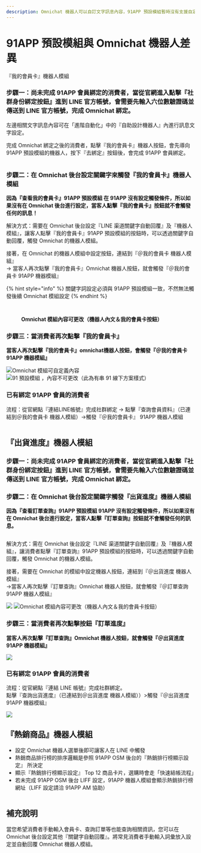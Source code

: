 ```yaml
---
description: Omnichat 機器人可以自訂文字訊息內容，91APP 預設模組暫時沒有支援自定義訊息。讓 Omnichat 告訴你兩者之間的差別唷！
---
```


# 91APP 預設模組與 Omnichat 機器人差異

『我的會員卡』機器人模組

### 步驟一：尚未完成 91APP 會員綁定的消費者，當從官網進入點擊『社群身份綁定按鈕』進到 LINE 官方帳號，會需要先輸入六位數驗證碼並傳送到 LINE 官方帳號，完成 Omnichat 綁定。

左邊相關文字訊息內容可在「進階自動化」中的『自助設計機器人』內進行訊息文字設定。

完成 Omnichat 綁定之後的消費者，點擊『我的會員卡』機器人按鈕，會先導向 91APP 預設模組的機器人，按下『去綁定』按鈕後，會完成 91APP 會員綁定。

<figure><img src="../../../../.gitbook/assets/截圖 2022-09-29 上午10.53.16 (1).png" alt=""><figcaption></figcaption></figure>

### 步驟二：在 Omnichat 後台設定關鍵字來觸發『我的會員卡』機器人模組

**因為『查看我的會員卡』91APP 預設模組 在 91APP 沒有設定觸發條件，所以如果沒有在 Omnichat 後台進行設定，當客人點擊『我的會員卡』按鈕就不會觸發任何的訊息！**

解決方式：需要在 Omnichat 後台設定『LINE 渠道關鍵字自動回覆』及『機器人模組』，讓客人點擊『我的會員卡』91APP 預設模組的按鈕時，可以透過關鍵字自動回覆，觸發 Omnichat 的機器人模組。

接著，在 Omnichat 的機器人模組中設定按鈕，連結到『＠我的會員卡 機器人模組』\
\-> 當客人再次點擊『我的會員卡』Omnichat 機器人按鈕，就會觸發『＠我的會員卡 91APP 機器模組』

{% hint style="info" %}
關鍵字詞設定必須與 91APP 預設模組一致，不然無法觸發後續 Omnichat 模組設定
{% endhint %}

<div>

<figure><img src="../../../../.gitbook/assets/截圖 2023-03-27 下午5.30.45.png" alt=""><figcaption></figcaption></figure>

 

<figure><img src="../../../../.gitbook/assets/截圖 2023-03-27 下午5.32.56.png" alt=""><figcaption><p><strong>Omnichat 模組內容可更改（機器人內文＆我的會員卡按鈕）</strong></p></figcaption></figure>

</div>

### 步驟三：當消費者再次點擊『我的會員卡』

**當客人再次點擊『我的會員卡』omnichat機器人按鈕，會觸發『＠我的會員卡 91APP 機器模組』**

![Omnichat 模組可自定義內容](<../../../../.gitbook/assets/截圖 2022-03-08 下午2.08.42.png>) ![91 預設模組 ，內容不可更改（此為有串 91 線下方案樣式）](<../../../../.gitbook/assets/截圖 2022-03-08 下午2.08.48.png>)

### 已有綁定 91APP 會員的消費者

流程：從官網點『連結LINE帳號』完成社群綁定 -> 點擊『查詢會員資料』（已連結到＠我的會員卡 機器人模組）->觸發『＠我的會員卡』 91APP 機器人模組

<figure><img src="../../../../.gitbook/assets/截圖 2023-03-27 下午5.33.50.png" alt=""><figcaption></figcaption></figure>

## 『出貨進度』機器人模組

### 步驟一：尚未完成 91APP 會員綁定的消費者，當從官網進入點擊『社群身份綁定按鈕』進到 LINE 官方帳號，會需要先輸入六位數驗證碼並傳送到 LINE 官方帳號，完成 Omnichat 綁定。

### 步驟二：在 Omnichat 後台設定關鍵字觸發『出貨進度』機器人模組

**因為『查看訂單查詢』91APP 預設模組 91APP 沒有設定觸發條件，所以如果沒有在 Omnichat 後台進行設定，當客人點擊『訂單查詢』按鈕就不會觸發任何的訊息。**

<figure><img src="../../../../.gitbook/assets/截圖 2023-03-27 下午5.35.57.png" alt=""><figcaption></figcaption></figure>

解決方式：需在 Omnichat 後台設定『LINE 渠道關鍵字自動回覆』及『機器人模組』，讓消費者點擊『訂單查詢』91APP 預設模組的按鈕時，可以透過關鍵字自動回覆，觸發 Omnichat 的機器人模組。

接著，需要在 Omnichat 的模組中設定機器人按鈕，連結到『＠出貨進度 機器人模組』\
\->當客人再次點擊『訂單查詢』Omnichat 機器人按鈕，就會觸發『＠訂單查詢 91APP 機器人模組』

![](<../../../../.gitbook/assets/截圖 2022-03-08 下午2.39.26 (1).png>) ![Omnichat 模組內容可更改（機器人內文＆我的會員卡按鈕）](<../../../../.gitbook/assets/截圖 2022-03-08 下午2.46.26 (1).png>)

### 步驟三：當消費者再次點擊按鈕『訂單進度』

**當客人再次點擊『訂單查詢』Omnichat 機器人按鈕，就會觸發『＠出貨進度 91APP 機器模組』**

![](<../../../../.gitbook/assets/截圖 2022-03-08 下午3.00.20.png>)

### 已有綁定 91APP 會員的消費者

流程：從官網點『連結 LINE 帳號』完成社群綁定。\
點擊『查詢出貨進度』（已連結到＠出貨進度 機器人模組））>觸發『＠出貨進度 91APP 機器模組』

![](<../../../../.gitbook/assets/截圖 2022-03-08 下午3.03.20.png>)

## 『熱銷商品』機器人模組

* 設定 Omnichat 機器人選單後即可讓客人在 LINE 中觸發
* 熱銷商品排行榜的排序邏輯是參照 91APP OSM 後台的『熱銷排行榜顯示設定』 所決定
* 顯示『熱銷排行榜顯示設定』 Top 12 商品卡片，選購時會走「快速結帳流程」
* 若未完成 91APP OSM 後台 LIFF 設定，91APP 機器人模組會顯示熱銷排行榜網址（LIFF 設定請洽 91APP AM 協助）

<figure><img src="../../../../.gitbook/assets/截圖 2023-03-27 下午5.37.54.png" alt=""><figcaption></figcaption></figure>

## 補充說明

當您希望消費者手動輸入會員卡、查詢訂單等也能查詢相關資訊，您可以在 Omnichat 後台設定其他『關鍵字自動回覆』。將常見消費者手動輸入詞彙放入設定並自動回覆 Omnichat 機器人模組。

<figure><img src="../../../../.gitbook/assets/截圖 2023-03-27 下午5.40.53.png" alt=""><figcaption></figcaption></figure>
